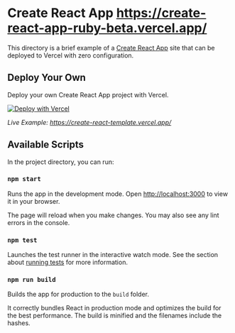# Create React App https://create-react-app-ruby-beta.vercel.app/

This directory is a brief example of a [Create React App](https://github.com/facebook/create-react-app) site that can be deployed to Vercel with zero configuration.

## Deploy Your Own

Deploy your own Create React App project with Vercel.

[![Deploy with Vercel](https://vercel.com/button)](https://vercel.com/new/clone?repository-url=https://github.com/vercel/vercel/tree/main/examples/create-react-app&template=create-react-app)

_Live Example: https://create-react-template.vercel.app/_

## Available Scripts

In the project directory, you can run:

### `npm start`

Runs the app in the development mode. Open [http://localhost:3000](http://localhost:3000) to view it in your browser.

The page will reload when you make changes. You may also see any lint errors in the console.

### `npm test`

Launches the test runner in the interactive watch mode. See the section about [running tests](https://facebook.github.io/create-react-app/docs/running-tests) for more information.

### `npm run build`

Builds the app for production to the `build` folder.

It correctly bundles React in production mode and optimizes the build for the best performance. The build is minified and the filenames include the hashes.

